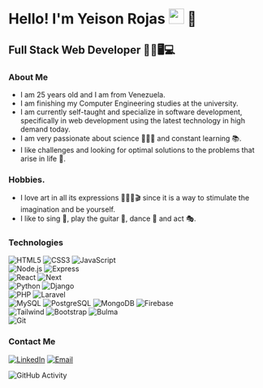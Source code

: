 <h1>Hello! I'm Yeison Rojas <img src="https://raw.githubusercontent.com/iampavangandhi/iampavangandhi/master/gifs/Hi.gif" width="30px"> 🚀</h1>
<h2>Full Stack Web Developer 👨‍💻🖥💻</h2>

### About Me

- I am 25 years old and I am from Venezuela.
- I am finishing my Computer Engineering studies at the university.
- I am currently self-taught and specialize in software development, specifically in web development using the latest technology in high demand today.
- I am very passionate about science 🔬🧪📱 and constant learning 📚.
- I like challenges and looking for optimal solutions to the problems that arise in life 🧐.

### Hobbies.

- I love art in all its expressions 🎨🎼🎻🎬 since it is a way to stimulate the imagination and be yourself.
- I like to sing 🎤, play the guitar 🎸, dance 🕺 and act 🎭.


### Technologies
  
  ![HTML5](https://img.shields.io/badge/HTML5-333333?style=flat&logo=HTML5)
  ![CSS3](https://img.shields.io/badge/CSS3-333333?style=flat&logo=CSS3&logoColor=1572B6)
  ![JavaScript](https://img.shields.io/badge/JavaScript-333333?style=flat&logo=javascript)
  <br/>
  ![Node.js](https://img.shields.io/badge/-Node.js-333333?style=flat&logo=node.js)
  ![Express](https://img.shields.io/badge/-Express-333333?style=flat&logo=express)
  <br/>
  ![React](https://img.shields.io/badge/React.js-333333?style=flat&logo=react)
  ![Next](https://img.shields.io/badge/Next.js-333333?style=flat&logo=next.js)
  <br/>
  ![Python](https://img.shields.io/badge/Python-333333?logo=python)
  ![Django](https://img.shields.io/badge/Django-333333?logo=django)
  <br/>
  ![PHP](https://img.shields.io/badge/PHP-333333?logo=php)
  ![Laravel](https://img.shields.io/badge/Laravel-333333?logo=laravel)
  <br/>
  ![MySQL](https://img.shields.io/badge/MySQL-333333?logo=mysql)
  ![PostgreSQL](https://img.shields.io/badge/PostgreSQL-333333?style=flat&logo=postgresql)
  ![MongoDB](https://img.shields.io/badge/-MongoDB-333333?style=flat&logo=MongoDB)
  ![Firebase](https://img.shields.io/badge/Firebase-333333?logo=firebase)
  <br/>
  ![Tailwind](https://img.shields.io/badge/Tailwind%20CSS-333333?logo=tailwind-css)
  ![Bootstrap](https://img.shields.io/badge/Bootstrap-333333?logo=bootstrap)
  ![Bulma](https://img.shields.io/badge/Bulma-333333?logo=bulma)
  <br/>
  ![Git](https://img.shields.io/badge/Git-333333?logo=git)

### Contact Me
<a href="https://www.linkedin.com/in/yeison-rojas-19b04726a/"><img alt="LinkedIn" src="https://img.shields.io/badge/LinkedIn-Yeison%20Rojas-blue?style=flat-square&logo=linkedin"></a>
<a href="#"><img alt="Email" src="https://img.shields.io/badge/Gmail-yeisonjr98@gmail.com-blue?style=flat-square&logo=gmail"></a>  

![GitHub Activity](https://github-readme-stats.vercel.app/api?username=yeisonvirtual&show_icons=true)
